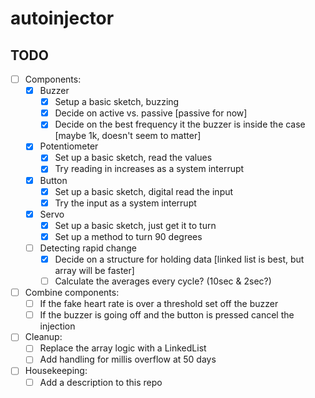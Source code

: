# autoinjector

## TODO

- [ ] Components:
	- [x] Buzzer
		- [x] Setup a basic sketch, buzzing
		- [x] Decide on active vs. passive [passive for now]
		- [x] Decide on the best frequency it the buzzer is inside the case [maybe 1k, doesn't seem to matter]
	- [x] Potentiometer
		- [x] Set up a basic sketch, read the values
		- [x] Try reading in increases as a system interrupt
	- [x] Button
		- [x] Set up a basic sketch, digital read the input
		- [x] Try the input as a system interrupt
	- [x] Servo
		- [x] Set up a basic sketch, just get it to turn
		- [x] Set up a method to turn 90 degrees
	- [ ] Detecting rapid change
		- [x] Decide on a structure for holding data [linked list is best, but array will be faster]
		- [ ] Calculate the averages every cycle? (10sec & 2sec?)
- [ ] Combine components:
	- [ ] If the fake heart rate is over a threshold set off the buzzer
	- [ ] If the buzzer is going off and the button is pressed cancel the injection
- [ ] Cleanup:
	- [ ] Replace the array logic with a LinkedList
	- [ ] Add handling for millis overflow at 50 days
- [ ] Housekeeping:
	- [ ] Add a description to this repo